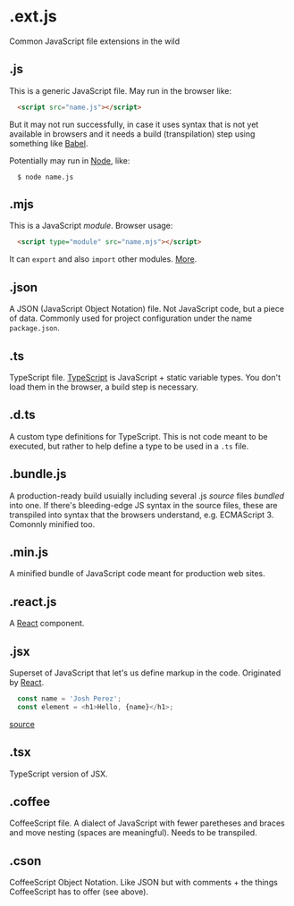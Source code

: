 # .ext.js

Common JavaScript file extensions in the wild

## .js

This is a generic JavaScript file. May run in the browser like:

```html
  <script src="name.js"></script>
```  
  
But it may not run successfully, in case it uses syntax that is not yet available in browsers and it needs a build (transpilation) step using something like [Babel](https://babeljs.io/).
  
Potentially may run in [Node](https://nodejs.org/), like:
```
  $ node name.js
```
## .mjs

This is a JavaScript _module_. Browser usage:

```html
  <script type="module" src="name.mjs"></script>
```

It can `export` and also `import` other modules. [More](http://exploringjs.com/es6/ch_modules.html#sec_basics-of-es6-modules).

## .json

A JSON (JavaScript Object Notation) file. Not JavaScript code, but a piece of data. Commonly used for project configuration under the name `package.json`.

## .ts

TypeScript file. [TypeScript](https://www.typescriptlang.org/) is JavaScript + static variable types. You don't load them in the browser, a build step is necessary.

## .d.ts

A custom type definitions for TypeScript. This is not code meant to be executed, but rather to help define a type to be used in a `.ts` file.

## .bundle.js

A production-ready build usuially including several .js _source_ files _bundled_ into one. If there's bleeding-edge JS syntax in the source files, these are transpiled into syntax that the browsers understand, e.g. ECMAScript 3. Comonnly minified too.

## .min.js

A minified bundle of JavaScript code meant for production web sites.

## .react.js

A [React](https://reactjs.org/) component.

## .jsx

Superset of JavaScript that let's us define markup in the code. Originated by [React](https://reactjs.org/).

```js
  const name = 'Josh Perez';
  const element = <h1>Hello, {name}</h1>;
```

[source](https://reactjs.org/docs/introducing-jsx.html)

## .tsx

TypeScript version of JSX.


## .coffee

CoffeeScript file. A dialect of JavaScript with fewer paretheses and braces and move nesting (spaces are meaningful). Needs to be transpiled.

## .cson

CoffeeScript Object Notation. Like JSON but with comments + the things CoffeeScript has to offer (see above).
